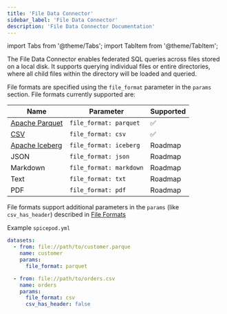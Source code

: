 ```yaml
---
title: 'File Data Connector'
sidebar_label: 'File Data Connector'
description: 'File Data Connector Documentation'
---
```


import Tabs from '@theme/Tabs';
import TabItem from '@theme/TabItem';

The File Data Connector enables federated SQL queries across files stored on a local disk. It supports querying individual files or entire directories, where all child files within the directory will be loaded and queried.

File formats are specified using the `file_format` parameter in the `params` section. File formats currently supported are:

| Name                                          | Parameter               | Supported |
| --------------------------------------------- | ----------------------- | --------- |
| [Apache Parquet](https://parquet.apache.org/) | `file_format: parquet`  | ✅        |
| [CSV](/reference/file_format.md#csv)          | `file_format: csv`      | ✅        |
| [Apache Iceberg](https://iceberg.apache.org/) | `file_format: iceberg`  | Roadmap   |
| JSON                                          | `file_format: json`     | Roadmap   |
| Markdown                                      | `file_format: markdown` | Roadmap   |
| Text                                          | `file_format: txt`      | Roadmap   |
| PDF                                           | `file_format: pdf`      | Roadmap   |

File formats support additional parameters in the `params` (like `csv_has_header`) described in [File Formats](/reference/file_format)

Example `spicepod.yml`

```yaml
datasets:
  - from: file://path/to/customer.parque
    name: customer
    params:
      file_format: parquet

  - from: file://path/to/orders.csv
    name: orders
    params:
      file_format: csv
      csv_has_header: false
```

